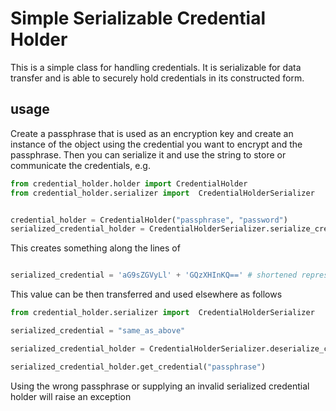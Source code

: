 # Simple Serializable Credential Holder
This is a simple class for handling credentials. It is serializable for data transfer and is able to securely hold
credentials in its constructed form.

## usage
Create a passphrase that is used as an encryption key and create an instance of the object using the credential you want
to encrypt and the passphrase. Then you can serialize it and use the string to store or communicate the credentials, e.g.

```Python
from credential_holder.holder import CredentialHolder
from credential_holder.serializer import  CredentialHolderSerializer


credential_holder = CredentialHolder("passphrase", "password")
serialized_credential_holder = CredentialHolderSerializer.serialize_credential_holder(credential_holder)
```

This creates something along the lines of 
```Python

serialized_credential = 'aG9sZGVyLl' + 'GQzXHInKQ==' # shortened representation of a large base64 string

```

This value can be then transferred and used elsewhere as follows

```Python
from credential_holder.serializer import  CredentialHolderSerializer

serialized_credential = "same_as_above"

serialized_credential_holder = CredentialHolderSerializer.deserialize_credential_holder(serialized_credential)

serialized_credential_holder.get_credential("passphrase")
```

Using the wrong passphrase or supplying an invalid serialized credential holder will raise an exception